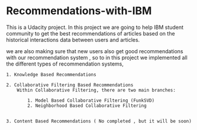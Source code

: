 # Recommendations-with-IBM

This is a Udacity project. In this project we are going to help IBM student community to get the best recommendations of articles based on the historical interactions data between users and articles.

we are also making sure that new users also get good recommendations with our recommendation system , so to in this project we implemented all the different types of recommendation systems,

    1. Knowledge Based Recommendations

    2. Collaborative Filtering Based Recommendations
        Within Collaborative Filtering, there are two main branches:

            1. Model Based Collaborative Filtering (FunkSVD)
            2. Neighborhood Based Collaborative Filtering 


    3. Content Based Recommendations ( No completed , but it will be soon)

